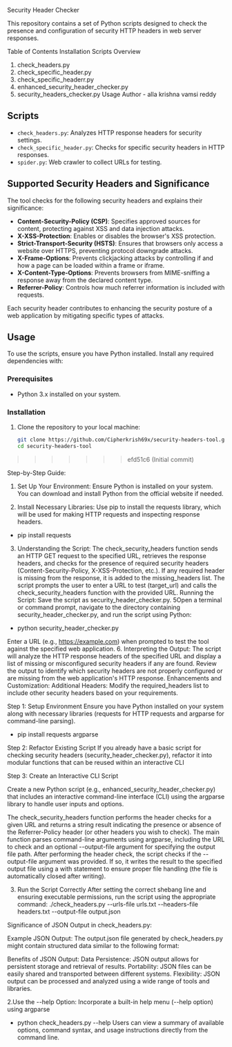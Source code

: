 
Security Header Checker 

This repository contains a set of Python scripts designed to check the presence and configuration of security HTTP headers in web server responses.

Table of Contents
Installation
Scripts Overview
1. check_headers.py
2. check_specific_header.py
3. check_specific_headerr.py
4. enhanced_security_header_checker.py
5. security_headers_checker.py
Usage
Author - alla krishna vamsi reddy

## Scripts

- `check_headers.py`: Analyzes HTTP response headers for security settings.
- `check_specific_header.py`: Checks for specific security headers in HTTP responses.
- `spider.py`: Web crawler to collect URLs for testing.

## Supported Security Headers and Significance

The tool checks for the following security headers and explains their significance:

- **Content-Security-Policy (CSP)**: Specifies approved sources for content, protecting against XSS and data injection attacks.
- **X-XSS-Protection**: Enables or disables the browser's XSS protection.
- **Strict-Transport-Security (HSTS)**: Ensures that browsers only access a website over HTTPS, preventing protocol downgrade attacks.
- **X-Frame-Options**: Prevents clickjacking attacks by controlling if and how a page can be loaded within a frame or iframe.
- **X-Content-Type-Options**: Prevents browsers from MIME-sniffing a response away from the declared content type.
- **Referrer-Policy**: Controls how much referrer information is included with requests.

Each security header contributes to enhancing the security posture of a web application by mitigating specific types of attacks.

## Usage

To use the scripts, ensure you have Python installed. Install any required dependencies with:

### Prerequisites

- Python 3.x installed on your system.

### Installation

1. Clone the repository to your local machine:
   ```bash
   git clone https://github.com/Cipherkrish69x/security-headers-tool.git
   cd security-headers-tool

>>>>>>> efd51c6 (Initial commit)
>>>>>>>
Step-by-Step Guide:
1. Set Up Your Environment:
Ensure Python is installed on your system. You can download and install Python from the official website if needed.

2. Install Necessary Libraries:
Use pip to install the requests library, which will be used for making HTTP requests and inspecting response headers.

-	pip install requests
  
3. Understanding the Script:
The check_security_headers function sends an HTTP GET request to the specified URL, retrieves the response headers, and checks for the presence of required security headers (Content-Security-Policy, X-XSS-Protection, etc.).
If any required header is missing from the response, it is added to the missing_headers list.
The script prompts the user to enter a URL to test (target_url) and calls the check_security_headers function with the provided URL.
Running the Script:
Save the script as security_header_checker.py.
5Open a terminal or command prompt, navigate to the directory containing security_header_checker.py, and run the script using Python:

-	python security_header_checker.py
  
Enter a URL (e.g., https://example.com) when prompted to test the tool against the specified web application.
6. Interpreting the Output:
The script will analyze the HTTP response headers of the specified URL and display a list of missing or misconfigured security headers if any are found.
Review the output to identify which security headers are not properly configured or are missing from the web application's HTTP response.
Enhancements and Customization:
Additional Headers: Modify the required_headers list to include other security headers based on your requirements.

Step 1: Setup Environment
Ensure you have Python installed on your system along with necessary libraries (requests for HTTP requests and argparse for command-line parsing). 

-	pip install requests argparse 

Step 2: Refactor Existing Script
If you already have a basic script for checking security headers (security_header_checker.py), refactor it into modular functions that can be reused within an interactive CLI

Step 3: Create an Interactive CLI Script

Create a new Python script (e.g., enhanced_security_header_checker.py) that includes an interactive command-line interface (CLI) using the argparse library to handle user inputs and options.

The check_security_headers function performs the header checks for a given URL and returns a string result indicating the presence or absence of the Referrer-Policy header (or other headers you wish to check).
The main function parses command-line arguments using argparse, including the URL to check and an optional --output-file argument for specifying the output file path.
After performing the header check, the script checks if the --output-file argument was provided. If so, it writes the result to the specified output file using a with statement to ensure proper file handling (the file is automatically closed after writing).

3. Run the Script Correctly
After setting the correct shebang line and ensuring executable permissions, run the script using the appropriate command:
./check_headers.py --urls-file urls.txt --headers-file headers.txt --output-file output.json

Significance of JSON Output in check_headers.py:

Example JSON Output:
The output.json file generated by check_headers.py might contain structured data similar to the following format:

Benefits of JSON Output:
Data Persistence: JSON output allows for persistent storage and retrieval of results.
Portability: JSON files can be easily shared and transported between different systems.
Flexibility: JSON output can be processed and analyzed using a wide range of tools and libraries.

2.Use the --help Option:
Incorporate a built-in help menu (--help option) using argparse

-	python check_headers.py --help
Users can view a summary of available options, command syntax, and usage instructions directly from the command line.


